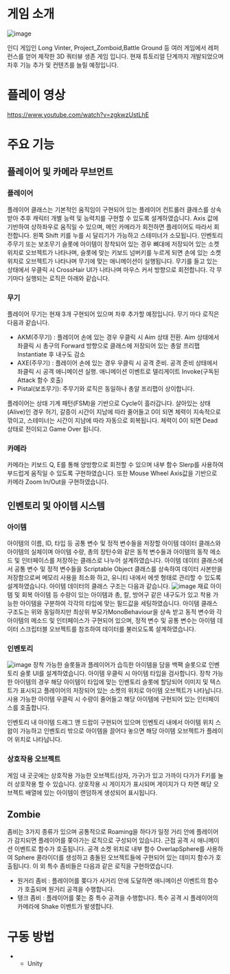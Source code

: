 # 게임 소개
![image](https://github.com/choi-m-09/Zomvinter/assets/80871047/34ca965d-6f5f-4f0a-9140-f1c2aa847b14)

인디 게임인 Long Vinter, Project_Zomboid,Battle Ground 등 여러 게임에서 레퍼런스를 얻어 제작한 3D 쿼터뷰 생존 게임 입니다. 현재 튜토리얼 단계까지 개발되었으며 차후 기능 추가 및 컨텐츠를 늘릴 예정입니다.
# 플레이 영상
https://www.youtube.com/watch?v=zgkwzUstLhE
# 주요 기능
## 플레이어 및 카메라 무브먼트
### 플레이어
플레이어 클래스는 기본적인 움직임이 구현되어 있는 플레이어 컨트롤러 클래스를 상속받아 추후 캐릭터 개별 능력 및 능력치를 구현할 수 있도록 설계하였습니다. Axis 값에 기반하여 상하좌우로 움직일 수 있으며, 메인 카메라가 회전하면 플레이어도 따라서 회전합니다. 왼쪽 Shift 키를 누를 시 달리기가 가능하고 스테미너가 소모됩니다. 인벤토리 주무기 또는 보조무기 슬롯에 아이템이 장착되어 있는 경우 뼈대에 저장되어 있는 소켓 위치로 오브젝트가 나타나며, 슬롯에 맞는 키보드 넘버키를 누르게 되면 손에 있는 소켓 위치로 오브젝트가 나타나며 무기에 맞는 애니메이션이 실행됩니다. 무기를 들고 있는 상태에서 우클릭 시 CrossHair UI가 나타나며 마우스 커서 방향으로 회전합니다.
각 무기마다 실행되는 로직은 아래와 같습니다.

### 무기
플레이어 무기는 현재 3개 구현되어 있으며 차후 추가할 예정입니다. 무기 마다 로직은 다음과 같습니다.
+ AKM(주무기) : 플레이어 손에 있는 경우 우클릭 시 Aim 상태 전환. Aim 상태에서 좌클릭 시 총구의 Forward 방향으로 클래스에 저장되어 있는 총알 프리팹 Instantiate 후 내구도 감소
+ AXE(주무기) : 플레이어 손에 있는 경우 우클릭 시 공격 준비. 공격 준비 상태에서 좌클릭 시 공격 애니메이션 실행. 애니메이션 이벤트로 델리게이트 Invoke(구독된 Attack 함수 호출)
+ Pistal(보조무기): 주무기와 로직은 동일하나 총알 프리팹이 상이합니다.

플레이어는 상태 기계 패턴(FSM)을 기반으로 Cycle이 흘러갑니다. 살아있는 상태(Alive)인 경우 허기, 갈증이 시간이 지남에 따라 줄어들고 0이 되면 체력이 지속적으로 깎이고, 스테미너는 시간이 지남에 따라 자동으로 회복됩니다.
체력이 0이 되면 Dead 상태로 전이되고 Game Over 됩니다.
### 카메라
카메라는 키보드 Q, E를 통해 양방향으로 회전할 수 있으며 내부 함수 Slerp를 사용하여 부드럽게 움직일 수 있도록 구현하였습니다. 또한 Mouse Wheel Axis값을 기반으로 카메라 Zoom In/Out을 구현하였습니다.

## 인벤토리 및 아이템 시스템
### 아이템
아이템의 이름, ID, 타입 등 공통 변수 및 정적 변수들을 저장할 아이템 데이터 클래스와 아이템의 실체이며 아이템 수량, 총의 장탄수와 같은 동적 변수들과 아이템의 동작 메소드 및 인터페이스를 저장하는 클래스로 나누어 설계하였습니다. 아이템 데이터 클래스에서 공통 변수 및 정적 변수들을 Scriptable Object 클래스를 상속하여 데이터 사본만을 저장함으로써 메모리 사용을 최소화 하고, 유니티 내에서 에셋 형태로 관리할 수 있도록 설계하였습니다. 아이템 데이터의 클래스 구조는 다음과 같습니다.
![image](https://github.com/choi-m-09/Zomvinter/assets/80871047/ddefcf73-d2f6-4abf-8772-6159d1ee5763)
재료 아이템 및 회복 아이템 등 수량이 있는 아이템과 총, 칼, 방어구 같은 내구도가 있고 착용 가능한 아이템을 구분하여 각각의 타입에 맞는 필드값을 세팅하였습니다. 아이템 클래스 구조도는 위와 동일하지만 최상위 부모가MonoBehaviour을 상속 받고 동적 변수와 각 아이템의 메소드 및 인터페이스가 구현되어 있으며, 정적 변수 및 공통 변수는 아이템 데이터 스크립터블 오브젝트를 참조하여 데이터를 불러오도록 설계하였습니다.
### 인벤토리
![image](https://github.com/choi-m-09/Zomvinter/assets/80871047/b92b322a-d940-4ad4-8d19-992f43e2f990)
장착 가능한 슬롯들과 플레이어가 습득한 아이템을 담을 백팩 슬롯으로 인벤토리 슬롯 UI를 설계하였습니다. 아이템 우클릭 시 아이템 타입을 검사합니다. 장착 가능한 아이템의 경우 해당 아이템이 타입에 맞는 인벤토리 슬롯에 할당되어 이미지 및 텍스트가 표시되고 플레이어의 저장되어 있는 소켓의 위치로 아이템 오브젝트가 나타납니다. 사용 가능한 아이템 우클릭 시 수량이 줄어들고 해당 아이템에 구현되어 있는 인터페이스를 호출합니다. 

인벤토리 내 아이템 드래그 앤 드랍이 구현되어 있으며 인벤토리 내에서 아이템 위치 스왑이 가능하고 인벤토리 밖으로 아이템을 끌어다 놓으면 해당 아이템 오브젝트가 플레이어 위치로 나타납니다.

### 상호작용 오브젝트
게임 내 곳곳에는 상호작용 가능한 오브젝트(상자, 가구)가 있고 가까이 다가가 F키를 눌러 상호작용 할 수 있습니다. 상호작용 시 게이지가 표시되며 게이지가 다 차면 해당 오브젝트 배열에 있는 아이템이 랜덤하게 생성되어 표시됩니다.

## Zombie
좀비는 3가지 종류가 있으며 공통적으로 Roaming을 하다가 일정 거리 안에 플레이어가 감지되면 플레이어를 쫒아가는 로직으로 구성되어 있습니다. 
근접 공격 시 애니메이션 이벤트로 함수가 호출됩니다. 공격 소켓 위치로 내부 함수 OverlapSphere를 사용하여 Sphere 콜라이더를 생성하고 충돌된 오브젝트들에 구현되어 있는 데미지 함수가 호출됩니다. 이 외 특수 좀비들은 다음과 같은 로직을 구현하였습니다.
+ 원거리 좀비 : 플레이어를 쫒다가 사거리 안에 도달하면 애니메이션 이벤트의 함수가 호출되며 원거리 공격을 수행합니다.
+ 탱크 좀비 : 플레이어를 쫒는 중 특수 공격을 수행합니다. 특수 공격 시 플레이어의 카메라에 Shake 이벤트가 발생합니다.



# 구동 방법
+ + Unity
